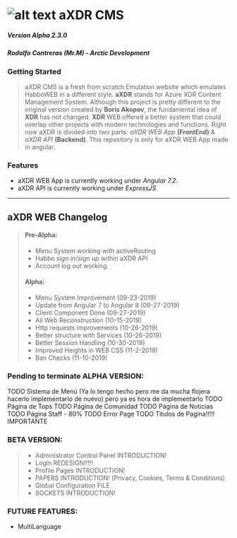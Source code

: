 # ![alt text](https://i.imgur.com/OTtNhTo.png) aXDR CMS 
##### Version Alpha 2.3.0
##### Rodolfo Contreras (Mr.M) - Arctic Development

### Getting Started
> aXDR CMS is a fresh from scratch Emulation website which emulates HabboWEB in a different style. **aXDR** stands for Azure XDR Content Management System. Although this project is pretty different to the original version created by **Boris Akopov**, the fundamental idea of **XDR** has not changed. **XDR** WEB offered a better system that could overlap other projects with modern technologies and functions. Right now aXDR is divided into two parts: *aXDR WEB App* **(FrontEnd)** & *aXDR API* **(Backend)**. This repository is only for aXDR WEB App made in angular.

### Features
+ aXDR WEB App is currently working under *Angular 7.2*.
+ aXDR API is currently working under *ExpressJS*
---
## aXDR WEB Changelog
> #### Pre-Alpha:
> + Menu System working with activeRouting
> + Habbo *sign in/sign up* within aXDR API
> + Account log out working.
> #### Alpha:
> + Menu System Improvement (09-23-2019)
> + Update from Angular 7 to Angular 8 (09-27-2019)
> + Client Component Done (09-27-2019)
> + All Web Reconstruction (10-15-2019)
> + Http requests improvements (10-26-2019)
> + Better structure with Services (10-26-2019)
> + Better Session Handling (10-30-2019)
> + Improved Heights in WEB CSS (11-2-2019)
> + Ban Checks (11-10-2019)

### Pending to terminate ALPHA VERSION:
TODO Sistema de Menú (Ya lo tengo hecho pero me da mucha flojera hacerlo implementarlo de nuevo) pero ya es hora de implementarlo
TODO Página de Tops
TODO Página de Comunidad
TODO Página de Noticias
TODO Página Staff - 80%
TODO Error Page
TODO Titulos de Pagina!!!!! IMPORTANTE

### BETA VERSION:
> + Administrator Control Panel INTRODUCTION!
> + Login REDESIGN!!!!!
> + Profile Pages INTRODUCTION!
> + PAPERS INTRODUCTION! (Privacy, Cookies, Terms & Conditions)
> + Global Configuration FILE
> + SOCKETS INTRODUCTION!


### FUTURE FEATURES:
+ MultiLanguage